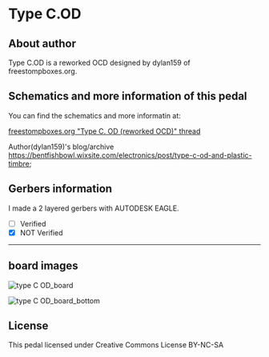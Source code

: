 # Type C.OD

## About author
Type C.OD is a reworked OCD designed by dylan159 of freestompboxes.org.

## Schematics and more information of this pedal
<p>You can find the schematics and more informatin at: </p>

[freestompboxes.org "Type C. OD (reworked OCD)" thread](https://www.freestompboxes.org/viewtopic.php?t=31284&start=20)

Author(dylan159)'s blog/archive https://bentfishbowl.wixsite.com/electronics/post/type-c-od-and-plastic-timbre;

## Gerbers information
I made a 2 layered gerbers with AUTODESK EAGLE. 
- [ ] Verified
- [x] NOT Verified
---
## board images


![type C OD_board](https://user-images.githubusercontent.com/53999927/204087254-d1278fe5-16f7-4c06-ab97-92d4109dd2d8.png)

![type C OD_board_bottom](https://user-images.githubusercontent.com/53999927/204087262-c372a742-7088-45cf-a183-30beddc8d33e.png)

## License
This pedal licensed under Creative Commons License BY-NC-SA

